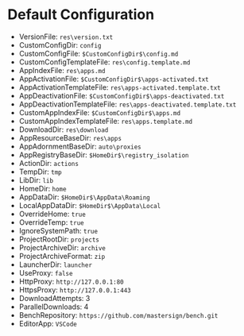 ﻿# Default Configuration

* VersionFile: `res\version.txt`
* CustomConfigDir: `config`
* CustomConfigFile: `$CustomConfigDir$\config.md`
* CustomConfigTemplateFile: `res\config.template.md`
* AppIndexFile: `res\apps.md`
* AppActivationFile: `$CustomConfigDir$\apps-activated.txt`
* AppActivationTemplateFile: `res\apps-activated.template.txt`
* AppDeactivationFile: `$CustomConfigDir$\apps-deactivated.txt`
* AppDeactivationTemplateFile: `res\apps-deactivated.template.txt`
* CustomAppIndexFile: `$CustomConfigDir$\apps.md`
* CustomAppIndexTemplateFile: `res\apps.template.md`
* DownloadDir: `res\download`
* AppResourceBaseDir: `res\apps`
* AppAdornmentBaseDir: `auto\proxies`
* AppRegistryBaseDir: `$HomeDir$\registry_isolation`
* ActionDir: `actions`
* TempDir: `tmp`
* LibDir: `lib`
* HomeDir: `home`
* AppDataDir: `$HomeDir$\AppData\Roaming`
* LocalAppDataDir: `$HomeDir$\AppData\Local`
* OverrideHome: `true`
* OverrideTemp: `true`
* IgnoreSystemPath: `true`
* ProjectRootDir: `projects`
* ProjectArchiveDir: `archive`
* ProjectArchiveFormat: `zip`
* LauncherDir: `launcher`
* UseProxy: `false`
* HttpProxy: `http://127.0.0.1:80`
* HttpsProxy: `http://127.0.0.1:443`
* DownloadAttempts: 3
* ParallelDownloads: 4
* BenchRepository: `https://github.com/mastersign/bench.git`
* EditorApp: `VSCode`
